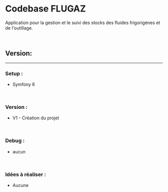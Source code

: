 # **Codebase FLUGAZ**

Application pour la gestion et le suivi des stocks des fluides frigorigènes et de l'outillage.

<br>

## **Version:**
---

### **Setup :**

- Symfony 6

<br>

### **Version :**

- V1 - Création du projet

<br>

### **Debug :**

- aucun


<br>

### **Idées à réaliser :**

- Aucune

<br>










